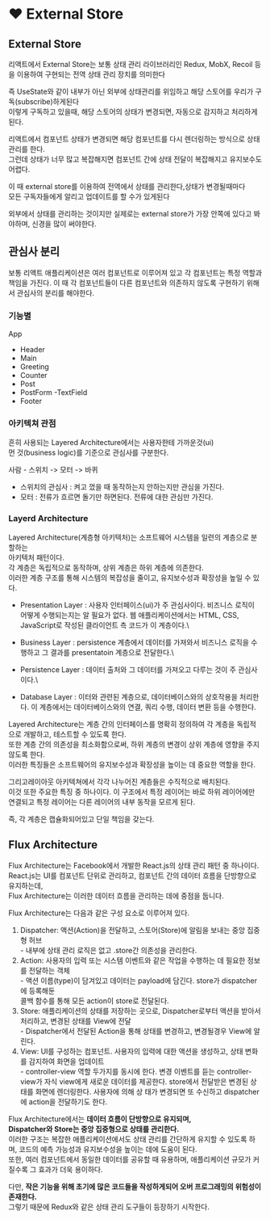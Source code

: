 # ❤ External Store

## External Store

리액트에서 External Store는 보통 상태 관리 라이브러리인 Redux, MobX, Recoil 등을 이용하여 구현되는 전역 상태 관리 장치를 의미한다

즉 UseState와 같이 내부가 아닌 외부에 상태관리를 위임하고 해당 스토어를 우리가 구독(subscribe)하게된다\
이렇게 구독하고 있을때, 해당 스토어의 상태가 변경되면, 자동으로 감지하고 처리하게 된다.

리액트에서 컴포넌트 상태가 변경되면 해당 컴포넌트를 다시 렌더링하는 방식으로 상태 관리를 한다. \
그런데 상태가 너무 많고 복잡해지면 컴포넌트 간에 상태 전달이 복잡해지고 유지보수도 어렵다.&#x20;

이 때 external store를 이용하여 전역에서 상태를 관리한다,상태가 변경될때마다 \
모든 구독자들에게 알리고 업데이트를 할 수가 있게된다

외부에서 상태를 관리하는 것이지만 실제로는 external store가 가장 안쪽에 있다고 봐야하며, 신경을 많이 써야한다.



## 관심사 분리

보통 리액트 애플리케이션은 여러 컴포넌트로 이루어져 있고 각 컴포넌트는 특정 역할과 책임을 가진다. 이 때 각 컴포넌트들이 다른 컴포넌트와 의존하지 않도록 구현하기 위해서 관심사의 분리를 해야한다.

### 기능별

App

* Header
* Main
* Greeting
* Counter
* Post
* PostForm -TextField
* Footer

### 아키텍쳐 관점

흔히 사용되는 Layered Architecture에서는 사용자한테 가까운것(ui)\
먼 것(business logic)를 기준으로 관심사를 구분한다.

사람 - 스위치 -> 모터 -> 바퀴

* 스위치의 관심사 : 켜고 껐을 때 동작하는지 안하는지만 관심을 가진다.
* 모터 : 전류가 흐르면 돌기만 하면된다. 전류에 대한 관심만 가진다.

### Layerd Architecture

Layered Architecture(계층형 아키텍처)는 소프트웨어 시스템을 일련의 계층으로 분할하는 \
아키텍처 패턴이다. \
각 계층은 독립적으로 동작하며, 상위 계층은 하위 계층에 의존한다.\
이러한 계층 구조를 통해 시스템의 복잡성을 줄이고, 유지보수성과 확장성을 높일 수 있다.

* Presentation Layer : 사용자 인터페이스(ui)가 주 관심사이다. 비즈니스 로직이 어떻게 수행되는지는 알 필요가 없다. 웹 애플리케이션에서는 HTML, CSS, JavaScript로 작성된 클라이언트 측 코드가 이 계층이다.\

* Business Layer : persistence 계층에서 데이터를 가져와서 비즈니스 로직을 수행하고 그 결과를 presentatoin 계층으로 전달한다.\

* Persistence Layer : 데이터 출처와 그 데이터를 가져오고 다루는 것이 주 관심사이다.\

* Database Layer : 이터와 관련된 계층으로, 데이터베이스와의 상호작용을 처리한다. 이 계층에서는 데이터베이스와의 연결, 쿼리 수행, 데이터 변환 등을 수행한다.

Layered Architecture는 계층 간의 인터페이스를 명확히 정의하여 각 계층을 독립적으로 개발하고, 테스트할 수 있도록 한다.\
또한 계층 간의 의존성을 최소화함으로써, 하위 계층의 변경이 상위 계층에 영향을 주지 않도록 한다.\
이러한 특징들은 소프트웨어의 유지보수성과 확장성을 높이는 데 중요한 역할을 한다.

그리고레이아웃 아키텍쳐에서 각각 나누어진 계층들은 수직적으로 배치된다. \
이것 또한 주요한 특징 중 하나이다. 이 구조에서 특정 레이어는 바로 하위 레이어에만 연결되고 특정 레이어는 다른 레이어의 내부 동작을 모르게 된다.

즉, 각 계층은 캡슐화되어있고 단일 책임을 갖는다.

## Flux Architecture

Flux Architecture는 Facebook에서 개발한 React.js의 상태 관리 패턴 중 하나이다. \
React.js는 UI를 컴포넌트 단위로 관리하고, 컴포넌트 간의 데이터 흐름을 단방향으로 유지하는데, \
Flux Architecture는 이러한 데이터 흐름을 관리하는 데에 중점을 둡니다.

Flux Architecture는 다음과 같은 구성 요소로 이루어져 있다.

1. Dispatcher: 액션(Action)을 전달하고, 스토어(Store)에 알림을 보내는 중앙 집중형 허브\
   \-  내부에 상태 관리 로직은 없고 .store간 의존성을 관리한다.
2. Action: 사용자의 입력 또는 시스템 이벤트와 같은 작업을 수행하는 데 필요한 정보를 전달하는 객체\
   \- 액션 이름(type)이 담겨있고 데이터는 payload에 담긴다. store가 dispatcher에 등록해둔\
   &#x20;  콜백 함수를 통해 모든 action이 store로 전달된다.
3. Store: 애플리케이션의 상태를 저장하는 곳으로, Dispatcher로부터 액션을 받아서 처리하고, 변경된 상태를 View에 전달\
   \- Dispatcher에서 전달된 Action을 통해 상태를 변경하고, 변경될경우  View에 알린다.
4. View: UI를 구성하는 컴포넌트. 사용자의 입력에 대한 액션을 생성하고, 상태 변화를 감지하여 화면을 업데이트\
   \- controller-view 역할 두가지를 동시에 한다. 변경 이벤트를 듣는 controller-view가 자식 view에게         새로운 데이터를 제공한다. store에서 전달받은 변경된 상태를 화면에 렌더링한다. 사용자에 의해 상   태가 변경되면 또 수신하고 dispatcher에 action을 전달하기도 한다.



Flux Architecture에서는 **데이터 흐름이 단방향으로 유지되며,**\
**Dispatcher와 Store는 중앙 집중형으로 상태를 관리한다.**\
이러한 구조는 복잡한 애플리케이션에서도 상태 관리를 간단하게 유지할 수 있도록 하며, 코드의 예측 가능성과 유지보수성을 높이는 데에 도움이 된다. \
또한, 여러 컴포넌트에서 동일한 데이터를 공유할 때 유용하며, 애플리케이션 규모가 커질수록 그 효과가 더욱 용이하다.

다만, **작은 기능을 위해 초기에 많은 코드들을 작성하게되어 오버 프로그래밍의 위험성이 존재한다.**\
그렇기 때문에 Redux와 같은 상태 관리 도구들이 등장하기 시작한다.





